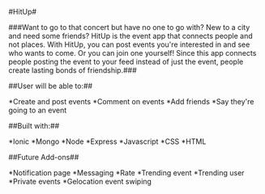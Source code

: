#HitUp#


###Want to go to that concert but have no one to go with? New to a city and need some friends? 
HitUp is the event app that connects people and not places. With HitUp, you can post events you're interested in and see who wants to come. Or you can join one yourself! Since this app connects people posting the event to your feed instead of just the event, people create lasting bonds of friendship.###


##User will be able to:##

*Create and post events
*Comment on events
*Add friends
*Say they're going to an event


##Built with:##

*Ionic
*Mongo
*Node
*Express
*Javascript
*CSS
*HTML


##Future Add-ons##

*Notification page
*Messaging
*Rate
*Trending event
*Trending user
*Private events
*Gelocation event swiping



